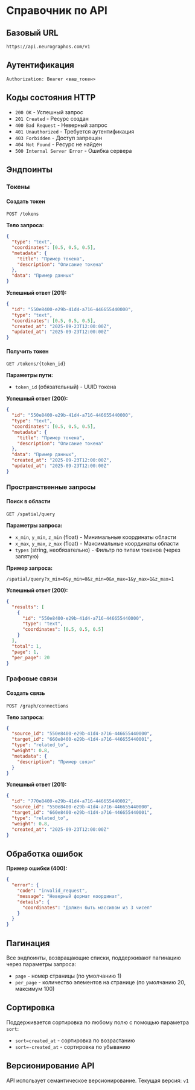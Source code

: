# Справочник по API

## Базовый URL
`https://api.neurographos.com/v1`

## Аутентификация
```http
Authorization: Bearer <ваш_токен>
```

## Коды состояния HTTP
- `200 OK` - Успешный запрос
- `201 Created` - Ресурс создан
- `400 Bad Request` - Неверный запрос
- `401 Unauthorized` - Требуется аутентификация
- `403 Forbidden` - Доступ запрещен
- `404 Not Found` - Ресурс не найден
- `500 Internal Server Error` - Ошибка сервера

## Эндпоинты

### Токены

#### Создать токен
```http
POST /tokens
```
**Тело запроса:**
```json
{
  "type": "text",
  "coordinates": [0.5, 0.5, 0.5],
  "metadata": {
    "title": "Пример токена",
    "description": "Описание токена"
  },
  "data": "Пример данных"
}
```

**Успешный ответ (201):**
```json
{
  "id": "550e8400-e29b-41d4-a716-446655440000",
  "type": "text",
  "coordinates": [0.5, 0.5, 0.5],
  "created_at": "2025-09-23T12:00:00Z",
  "updated_at": "2025-09-23T12:00:00Z"
}
```

#### Получить токен
```http
GET /tokens/{token_id}
```

**Параметры пути:**
- `token_id` (обязательный) - UUID токена

**Успешный ответ (200):**
```json
{
  "id": "550e8400-e29b-41d4-a716-446655440000",
  "type": "text",
  "coordinates": [0.5, 0.5, 0.5],
  "metadata": {
    "title": "Пример токена",
    "description": "Описание токена"
  },
  "data": "Пример данных",
  "created_at": "2025-09-23T12:00:00Z",
  "updated_at": "2025-09-23T12:00:00Z"
}
```

### Пространственные запросы

#### Поиск в области
```http
GET /spatial/query
```

**Параметры запроса:**
- `x_min`, `y_min`, `z_min` (float) - Минимальные координаты области
- `x_max`, `y_max`, `z_max` (float) - Максимальные координаты области
- `types` (string, необязательно) - Фильтр по типам токенов (через запятую)

**Пример запроса:**
```
/spatial/query?x_min=0&y_min=0&z_min=0&x_max=1&y_max=1&z_max=1
```

**Успешный ответ (200):**
```json
{
  "results": [
    {
      "id": "550e8400-e29b-41d4-a716-446655440000",
      "type": "text",
      "coordinates": [0.5, 0.5, 0.5]
    }
  ],
  "total": 1,
  "page": 1,
  "per_page": 20
}
```

### Графовые связи

#### Создать связь
```http
POST /graph/connections
```

**Тело запроса:**
```json
{
  "source_id": "550e8400-e29b-41d4-a716-446655440000",
  "target_id": "660e8400-e29b-41d4-a716-446655440001",
  "type": "related_to",
  "weight": 0.8,
  "metadata": {
    "description": "Пример связи"
  }
}
```

**Успешный ответ (201):**
```json
{
  "id": "770e8400-e29b-41d4-a716-446655440002",
  "source_id": "550e8400-e29b-41d4-a716-446655440000",
  "target_id": "660e8400-e29b-41d4-a716-446655440001",
  "type": "related_to",
  "weight": 0.8,
  "created_at": "2025-09-23T12:00:00Z"
}
```

## Обработка ошибок

**Пример ошибки (400):**
```json
{
  "error": {
    "code": "invalid_request",
    "message": "Неверный формат координат",
    "details": {
      "coordinates": "Должен быть массивом из 3 чисел"
    }
  }
}
```

## Пагинация
Все эндпоинты, возвращающие списки, поддерживают пагинацию через параметры запроса:
- `page` - номер страницы (по умолчанию 1)
- `per_page` - количество элементов на странице (по умолчанию 20, максимум 100)

## Сортировка
Поддерживается сортировка по любому полю с помощью параметра `sort`:
- `sort=created_at` - сортировка по возрастанию
- `sort=-created_at` - сортировка по убыванию

## Версионирование API
API использует семантическое версионирование. Текущая версия: `v1`
